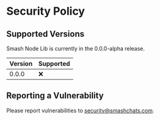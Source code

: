 # Security Policy

## Supported Versions

Smash Node Lib is currently in the 0.0.0-alpha release.

| Version | Supported |
| ------- | --------- |
| 0.0.0   | :x:       |

## Reporting a Vulnerability

Please report vulnerabilities to [security@smashchats.com](mailto:security@smashchats.com).
